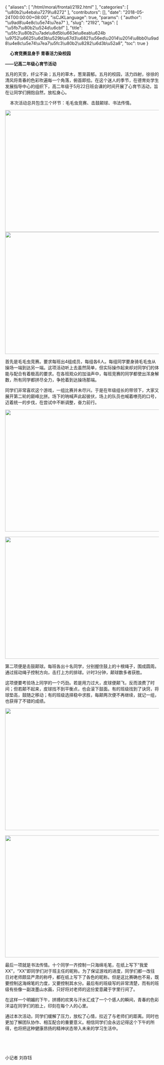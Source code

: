{
    "aliases": [
        "/html/moral/frontal/2192.html"
    ],
    "categories": [
        "\u80b2\u4eba\u7279\u8272"
    ],
    "contributors": [],
    "date": "2018-05-24T00:00:00+08:00",
    "isCJKLanguage": true,
    "params": {
        "author": "\u9ad8\u4e8c\u5e74\u7ea7"
    },
    "slug": "2192",
    "tags": [
        "\u5fb7\u80b2\u524d\u6cbf"
    ],
    "title": "\u5fc3\u80b2\u7ade\u8d5b\u663e\u8eab\u624b \u9752\u6625\u6d3b\u529b\u67d3\u6821\u56ed\u2014\u2014\u8bb0\u9ad8\u4e8c\u5e74\u7ea7\u5fc3\u80b2\u8282\u6d3b\u52a8",
    "toc": true
}

    **心育竞赛显身手 青春活力染校园**




**——记高二年级心育节活动**




五月的天空，纤尘不染；五月的草木，葱茏蓊郁。五月的校园，活力四射，徐徐的清风将青春的色彩吹遍每一个角落，俯首即拾。在这个迷人的季节，在德育处学生发展指导中心的组织下，高二年级于5月22日班会课的时间开展了心育节活动，旨在让同学们拥抱自然，放松身心。




    本次活动总共包含三个环节：毛毛虫竞赛、击鼓颠球、书法传情。





<img
    src="https://cdn.tfls.online/mirror/full/28bf5f789aab036c7a8caa1e2fa4cf72b8bd72db.jpg"
    style="display:block;margin-left:auto;margin-right:auto;"
    decoding="async"
    fetchpriority="auto"
    loading="lazy"
    height="400"
    width="600"
/>
<img
    src="https://cdn.tfls.online/mirror/full/4ca51aa1b6cf697e5920d5b3e518597c57801dc3.jpg"
    style="display:block;margin-left:auto;margin-right:auto;"
    decoding="async"
    fetchpriority="auto"
    loading="lazy"
    height="400"
    width="600"
/>




首先是毛毛虫竞赛。要求每班出4组成员，每组各6人。每组同学要身骑毛毛虫从操场一端到达另一端。这项活动听上去虽然简单，但实际操作起来却对同学们的体能与配合有着极高的要求。在各班观众的加油声中，每班竞赛的同学都使出浑身解数，所有同学都拼尽全力，争抢着到达操场那端。




同学们非常喜欢这个游戏，一组比赛并未尽兴。于是在年级组长的带领下，大家又展开第二轮的巅峰比拼。场下的呐喊声此起彼伏，场上的队员也喊着嘹亮的口号，迈着统一的步伐，在尝试中不断调整，奋力前行。





<img
    src="https://cdn.tfls.online/mirror/full/1c0efc65a5ca433d9a2918b3a1468868ab768bf5.jpg"
    style="display:block;margin-left:auto;margin-right:auto;"
    decoding="async"
    fetchpriority="auto"
    loading="lazy"
    height="400"
    width="600"
/>        
<img
    src="https://cdn.tfls.online/mirror/full/658e62627e9abe801ceea50883c8ad8253e4f780.jpg"
    style="display:block;margin-left:auto;margin-right:auto;"
    decoding="async"
    fetchpriority="auto"
    loading="lazy"
    height="400"
    width="600"
/>




第二项便是击鼓颠球。每班各出十名同学，分别握住鼓上的十根绳子，围成圆周。通过摇动绳子控制方向，击打上方的排球。计时3分钟，颠球数多者获胜。




这项便要考验场上同学的一个巧劲。若是用力过大，皮球便颠飞，反而浪费了时间；但若颠不起来，皮球找不到平衡点，也会滚下鼓面。有的班级找到了诀窍，将球垫高，鼓随之移动；有的班级选择稳中求胜，每颠两次便不再继续，就记一组，也获得了不错的成绩。





<img
    src="https://cdn.tfls.online/mirror/full/02e6f420275dc62797d5fd7a170a04afe93ca621.jpg"
    style="display:block;margin-left:auto;margin-right:auto;"
    decoding="async"
    fetchpriority="auto"
    loading="lazy"
    height="400"
    width="600"
/>    
<img
    src="https://cdn.tfls.online/mirror/full/d92111f0af43cc3f3005a1ff1917d1a1d570a8bd.jpg"
    style="display:block;margin-left:auto;margin-right:auto;"
    decoding="async"
    fetchpriority="auto"
    loading="lazy"
    height="400"
    width="600"
/>




最后一项就是书法传情。十个同学一齐控制一只海绵毛笔，在纸上写下“我爱XX”，“XX”即同学们对于班主任的昵称。为了保证游戏的进度，同学们都一改往日对老师颇显严肃的称呼，都在纸上写下了各色的昵称。但是这比赛确也不易，既要控制这海绵笔的力度，又要控制其水分。最后有的班级写的非常清楚，而有的班级有些像一副泼墨山水画，只好将对老师的这份爱意藏于字里行间了。




在这样一个明媚的下午，拼搏的欢笑与汗水汇成了一个个感人的瞬间，青春的色彩洋溢在同学们的脸上，印刻在每个人的心里。




通过本次活动，同学们缓解了压力，放松了心情，拉近了与老师们的距离。同时也更加了解团队协作、相互配合的重要意义。相信同学们会永远记得这个下午的所得，也将把这种健康昂扬的精神状态带入未来的学习生活中。




 




 




小记者 刘存钰                     



  
